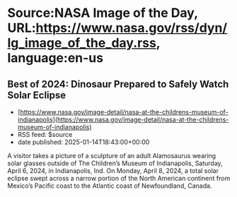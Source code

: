 # Source:NASA Image of the Day, URL:https://www.nasa.gov/rss/dyn/lg_image_of_the_day.rss, language:en-us

## Best of 2024: Dinosaur Prepared to Safely Watch Solar Eclipse
 - [https://www.nasa.gov/image-detail/nasa-at-the-childrens-museum-of-indianapolis](https://www.nasa.gov/image-detail/nasa-at-the-childrens-museum-of-indianapolis)
 - RSS feed: $source
 - date published: 2025-01-14T18:43:00+00:00

A visitor takes a picture of a sculpture of an adult Alamosaurus wearing solar glasses outside of The Children’s Museum of Indianapolis, Saturday, April 6, 2024, in Indianapolis, Ind. On Monday, April 8, 2024, a total solar eclipse swept across a narrow portion of the North American continent from Mexico’s Pacific coast to the Atlantic coast of Newfoundland, Canada.

